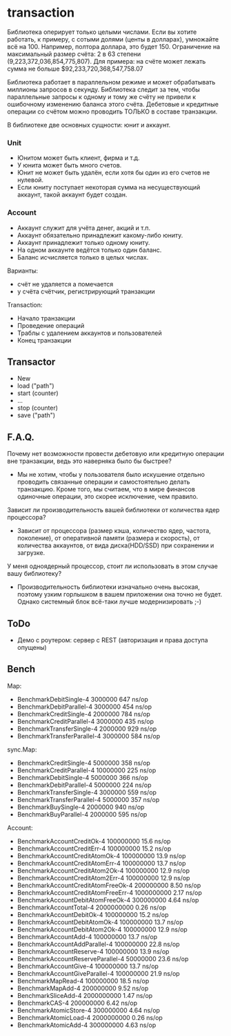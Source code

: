 # transaction

Библиотека оперирует только целыми числами. Если вы хотите работать, к примеру, с сотыми долями (центы в долларах), умножайте всё на 100. Например, полтора доллара, это будет 150.
Ограничение на максимальный размер счёта: 2 в 63 степени (9,223,372,036,854,775,807). Для примера: на счёте может лежать сумма не больше $92,233,720,368,547,758.07

Библиотека работает в параллельном режиме и может обрабатывать миллионы запросов в секунду.
Библиотека следит за тем, чтобы параллельные запросы к одному и тому же счёту не привели к ошибочному изменению баланса этого счёта.
Дебетовые и кредитные операции со счётом можно проводить ТОЛЬКО в составе транзакции.

В библиотеке две основных сущности: юнит и аккаунт.

### Unit

- Юнитом может быть клиент, фирма и т.д.
- У юнита может быть много счетов.
- Юнит не может быть удалён, если хотя бы один из его счетов не нулевой.
- Если юниту поступает некоторая сумма на несуществующий аккаунт, такой аккаунт будет создан.

### Account

- Аккаунт служит для учёта денег, акций и т.п.
- Аккаунт обязательно принадлежит какому-либо юниту.
- Аккаунт принадлежит только одному юниту.
- На одном аккаунте ведётся только один баланс.
- Баланс исчисляется только в целых числах.




Варианты:
- счёт не удаляется а помечается
- у счёта счётчик, регистрирующий транзакции

Transaction:
- Начало транзакции
- Проведение операций
- Траблы с удалением аккаунтов и пользователей
- Конец транзакции

## Transactor

- New
- load ("path")
- start (counter)
- ...
- stop (counter)
- save ("path")

## F.A.Q.

Почему нет возможности провести дебетовую или кредитную операции вне транзакции, ведь это наверняка было бы быстрее?
- Мы не хотим, чтобы у пользователя было искушение отдельно проводить связанные операции и самостоятельно делать транзакцию. Кроме того, мы считаем, что в мире финансов одиночные операции, это скорее исключение, чем правило.

Зависит ли производительность вашей библиотеки от количества ядер процессора?
- Зависит от процессора (размер кэша, количество ядер, частота, поколение), от оперативной памяти (размера и скорость), от количества аккаунтов, от вида диска(HDD/SSD) при сохранении и загрузке.

У меня одноядерный процессор, стоит ли использовать в этом случае вашу библиотеку?
- Производительность библиотеки изначально очень высокая, поэтому узким горлышком в вашем приложении она точно не будет. Однако системный блок всё-таки лучше модернизировать ;-)

## ToDo

- Демо с роутером: сервер с REST (авторизация и права доступа опущены)

## Bench

Map:

- BenchmarkDebitSingle-4        	 3000000	       647 ns/op
- BenchmarkDebitParallel-4      	 3000000	       454 ns/op
- BenchmarkCreditSingle-4       	 2000000	       784 ns/op
- BenchmarkCreditParallel-4     	 3000000	       435 ns/op
- BenchmarkTransferSingle-4     	 2000000	       929 ns/op
- BenchmarkTransferParallel-4   	 3000000	       584 ns/op

sync.Map:

- BenchmarkCreditSingle-4       	 5000000	       358 ns/op
- BenchmarkCreditParallel-4     	10000000	       225 ns/op
- BenchmarkDebitSingle-4        	 5000000	       366 ns/op
- BenchmarkDebitParallel-4      	 5000000	       224 ns/op
- BenchmarkTransferSingle-4     	 3000000	       559 ns/op
- BenchmarkTransferParallel-4   	 5000000	       357 ns/op
- BenchmarkBuySingle-4          	 2000000	       940 ns/op
- BenchmarkBuyParallel-4        	 2000000	       595 ns/op

Account:

- BenchmarkAccountCreditOk-4            	100000000	        15.6 ns/op
- BenchmarkAccountCreditErr-4           	100000000	        15.2 ns/op
- BenchmarkAccountCreditAtomOk-4        	100000000	        13.9 ns/op
- BenchmarkAccountCreditAtomErr-4       	100000000	        13.7 ns/op
- BenchmarkAccountCreditAtom2Ok-4       	100000000	        12.9 ns/op
- BenchmarkAccountCreditAtom2Err-4      	100000000	        12.9 ns/op
- BenchmarkAccountCreditAtomFreeOk-4    	200000000	         8.50 ns/op
- BenchmarkAccountCreditAtomFreeErr-4   	1000000000	         2.17 ns/op
- BenchmarkAccountDebitAtomFreeOk-4     	300000000	         4.64 ns/op
- BenchmarkAccountTotal-4               	2000000000	         0.26 ns/op
- BenchmarkAccountDebitOk-4             	100000000	        15.2 ns/op
- BenchmarkAccountDebitAtomOk-4         	100000000	        13.7 ns/op
- BenchmarkAccountDebitAtom2Ok-4        	100000000	        12.9 ns/op
- BenchmarkAccountAdd-4                 	100000000	        13.7 ns/op
- BenchmarkAccountAddParallel-4         	100000000	        22.8 ns/op
- BenchmarkAccountReserve-4             	100000000	        13.9 ns/op
- BenchmarkAccountReserveParallel-4     	50000000	        23.6 ns/op
- BenchmarkAccountGive-4                	100000000	        13.7 ns/op
- BenchmarkAccountGiveParallel-4        	100000000	        21.9 ns/op
- BenchmarkMapRead-4                    	100000000	        18.5 ns/op
- BenchmarkMapAdd-4                     	200000000	         9.52 ns/op
- BenchmarkSliceAdd-4                   	2000000000	         1.47 ns/op
- BenchmarkCAS-4                        	200000000	         6.42 ns/op
- BenchmarkAtomicStore-4                	300000000	         4.64 ns/op
- BenchmarkAtomicLoad-4                 	2000000000	         0.26 ns/op
- BenchmarkAtomicAdd-4                  	300000000	         4.63 ns/op

